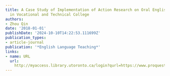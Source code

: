 ```yaml
---
title: A Case Study of Implementation of Action Research on Oral English Teaching
  in Vocational and Technical College
authors:
- Zhou Qin
date: '2018-01-01'
publishDate: '2024-10-10T14:22:53.111699Z'
publication_types:
- article-journal
publication: '*English Language Teaching*'
links:
- name: URL
  url: 
    http://myaccess.library.utoronto.ca/login?qurl=https://www.proquest.com/docview/2461139000?accountid=14771&bdid=38382&_bd=oZUoKsj8%2BVQH3QeBIQVnaWXjoGI%3D
---
```

